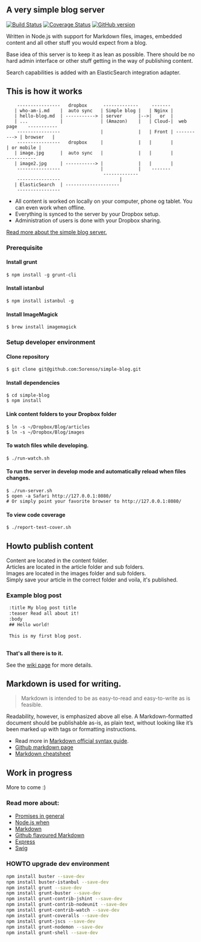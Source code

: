 ## A very simple blog server
[![Build Status](https://travis-ci.org/5orenso/simple-blog.svg?branch=master)](https://travis-ci.org/5orenso/simple-blog)
[![Coverage Status](https://coveralls.io/repos/5orenso/simple-blog/badge.svg?branch=master)](https://coveralls.io/r/5orenso/simple-blog?branch=master)
[![GitHub version](https://badge.fury.io/gh/5orenso%2Fsimple-blog.svg)](http://badge.fury.io/gh/5orenso%2Fsimple-blog)

Written in Node.js with support for Markdown files, images, embedded content and all other stuff you would expect from a blog.

Base idea of this server is to keep it as lean as possible. There should be no hard admin interface or other stuff getting in the way of publishing content.

Search capabilities is added with an ElasticSearch integration adapter.

## This is how it works

```
    ----------------   dropbox      -------------     -------
   | who-am-i.md    |  auto sync   | Simple blog |   | Nginx |
   | hello-blog.md  | -----------> | server      |-->|   or  |
   | ...            |              | (Amazon)    |   | Cloud-|  web page    -----------
    ----------------               |             |   | Front | ----------> | browser   |
    ----------------   dropbox     |             |   |       |             | or mobile |
   | image.jpg      |  auto sync   |             |   |       |              -----------
   | image2.jpg     | -----------> |             |   |       |
    ----------------               |             |    -------
                                    -------------
    ----------------                      |
   | ElasticSearch  | --------------------
    ----------------

```

- All content is worked on locally on your computer, phone og tablet. You can even work when offline.
- Everything is synced to the server by your Dropbox setup.
- Administration of users is done with your Dropbox sharing.


[Read more about the simple blog server.](http://litt.no/wiki/)

### Prerequisite

#### Install grunt

    $ npm install -g grunt-cli

#### Install istanbul

    $ npm install istanbul -g

#### Install ImageMagick

    $ brew install imagemagick


### Setup developer environment

#### Clone repository

    $ git clone git@github.com:5orenso/simple-blog.git

#### Install dependencies

    $ cd simple-blog
    $ npm install

#### Link content folders to your Dropbox folder
    $ ln -s ~/Dropbox/Blog/articles
    $ ln -s ~/Dropbox/Blog/images

#### To watch files while developing.

    $ ./run-watch.sh

#### To run the server in develop mode and automatically reload when files changes.

    $ ./run-server.sh
    $ open -a Safari http://127.0.0.1:8080/
    # Or simply point your favorite browser to http://127.0.0.1:8080/


#### To view code coverage

    $ ./report-test-cover.sh


## Howto publish content

Content are located in the content folder.  
Articles are located in the article folder and sub folders.  
Images are located in the images folder and sub folders.  
Simply save your article in the correct folder and voila, it's published.  

### Example blog post
```md
 :title My blog post title
 :teaser Read all about it!
 :body
 ## Hello world!
 
 This is my first blog post.
 
```

__That's all there is to it.__

See the [wiki page](./wiki.md) for more details.


## Markdown is used for writing.

> Markdown is intended to be as easy-to-read and easy-to-write as is feasible.

Readability, however, is emphasized above all else. A Markdown-formatted document should be publishable as-is, as plain text, without looking like it’s been marked up with tags or formatting instructions.

- Read more in [Markdown official syntax guide](http://daringfireball.net/projects/markdown/syntax).
- [Github markdown page](https://help.github.com/articles/github-flavored-markdown)
- [Markdown cheatsheet](https://github.com/adam-p/markdown-here/wiki/Markdown-Cheatsheet#links)


## Work in progress

More to come :)


### Read more about:

- [Promises in general](https://www.promisejs.org/)
- [Node.js when](https://github.com/cujojs/when)
- [Markdown](http://daringfireball.net/projects/markdown/syntax)
- [Github flavoured Markdown](https://help.github.com/articles/github-flavored-markdown)
- [Express](http://expressjs.com/)
- [Swig](https://github.com/paularmstrong/swig)


### HOWTO upgrade dev environment
```bash
npm install buster --save-dev
npm install buster-istanbul --save-dev
npm install grunt --save-dev
npm install grunt-buster --save-dev
npm install grunt-contrib-jshint --save-dev
npm install grunt-contrib-nodeunit --save-dev
npm install grunt-contrib-watch --save-dev
npm install grunt-coveralls --save-dev
npm install grunt-jscs --save-dev
npm install grunt-nodemon --save-dev
npm install grunt-shell --save-dev
```

